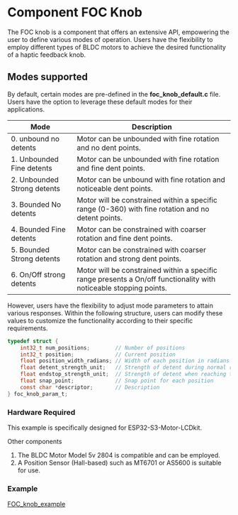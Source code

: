 # Component FOC Knob
The FOC knob is a component that offers an extensive API, empowering the user to define various modes of operation. Users have the flexibility to employ different types of BLDC motors to achieve the desired functionality of a haptic feedback knob.

## Modes supported
By default, certain modes are pre-defined in the **foc_knob_default.c** file. Users have the option to leverage these default modes for their applications.

|            Mode             |                                                    Description                                                     |
| --------------------------- | ------------------------------------------------------------------------------------------------------------------ |
| 0. unbound no detents       | Motor can be unbounded with fine rotation and no dent points.                                                      |
| 1. Unbounded Fine detents   | Motor can be unbounded with fine rotation and fine dent points.                                                    |
| 2. Unbounded Strong detents | Motor can be unbound with fine rotation and noticeable dent points.                                                |
| 3. Bounded No detents       | Motor will be constrained within a specific range (0-360) with fine rotation and no detent points.                 |
| 4. Bounded Fine detents     | Motor can be constrained with coarser rotation and fine dent points.                                               |
| 5. Bounded Strong detents   | Motor can be constrained with coarser rotation and strong dent points.                                             |
| 6. On/Off strong detents    | Motor will be constrained within a specific range presents a On/off functionality with noticeable stopping points. |

However, users have the flexibility to adjust mode parameters to attain various responses. Within the following structure, users can modify these values to customize the functionality according to their specific requirements.

```c
typedef struct {
    int32_t num_positions;        // Number of positions
    int32_t position;             // Current position
    float position_width_radians; // Width of each position in radians
    float detent_strength_unit;   // Strength of detent during normal rotation
    float endstop_strength_unit;  // Strength of detent when reaching the end
    float snap_point;             // Snap point for each position
    const char *descriptor;       // Description
} foc_knob_param_t;

```
### Hardware Required
This example is specifically designed for ESP32-S3-Motor-LCDkit.

Other components
1. The BLDC Motor Model 5v 2804 is compatible and can be employed.
2. A Position Sensor (Hall-based) such as MT6701 or AS5600 is suitable for use.

### Example
[FOC_knob_example](../../../foc_knob_example/)